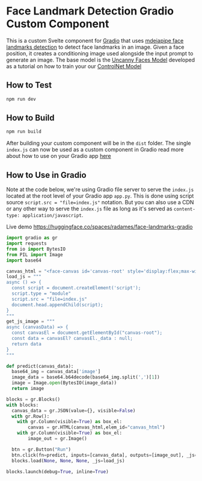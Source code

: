 # Face Landmark Detection Gradio Custom Component

This is a custom Svelte component for [Gradio](https://gradio.app) that uses [mdeiapipe face landmarks detection](https://google.github.io/mediapipe/solutions/face_mesh.html) to detect face landmarks in an image. Given a face position, it creates a conditioning image used alongside the input prompt to generate an image. The base model is the [Uncanny Faces Model](https://huggingface.co/multimodalart/uncannyfaces_25K) developed as a tutorial on how to train your our [ControlNet Model](https://huggingface.co/blog/train-your-controlnet)

## How to Test  

```bash
npm run dev
```

## How to Build

```bash
npm run build
```

After building your custom component will be in the `dist` folder. The single `index.js` can now be used as a custom component in Gradio read more about how to use on your Gradio app [here](custom_gradio_component.md)

## How to Use in Gradio

Note at the code below, we're using Gradio file server to serve the `index.js` located at the root level of your Gradio app `app.py`. This is done using script source `script.src = "file=index.js"` notation. But you can also use a CDN or any other way to serve the `index.js` file as long as it's served as `content-type: application/javascript`.

Live demo <https://huggingface.co/spaces/radames/face-landmarks-gradio>

```python
import gradio as gr
import requests 
from io import BytesIO
from PIL import Image
import base64

canvas_html = "<face-canvas id='canvas-root' style='display:flex;max-width: 500px;margin: 0 auto;'></face-canvas>"
load_js = """
async () => {
  const script = document.createElement('script');
  script.type = "module"
  script.src = "file=index.js"
  document.head.appendChild(script);
}
"""
get_js_image = """
async (canvasData) => {
  const canvasEl = document.getElementById("canvas-root");
  const data = canvasEl? canvasEl._data : null;
  return data
}
"""

def predict(canvas_data):
  base64_img = canvas_data['image']
  image_data = base64.b64decode(base64_img.split(',')[1])
  image = Image.open(BytesIO(image_data))
  return image

blocks = gr.Blocks()
with blocks:
  canvas_data = gr.JSON(value={}, visible=False)
  with gr.Row():
    with gr.Column(visible=True) as box_el:
        canvas = gr.HTML(canvas_html,elem_id="canvas_html")
    with gr.Column(visible=True) as box_el:
        image_out = gr.Image()

  btn = gr.Button("Run")
  btn.click(fn=predict, inputs=[canvas_data], outputs=[image_out], _js=get_js_image)
  blocks.load(None, None, None, _js=load_js)

blocks.launch(debug=True, inline=True)
```
